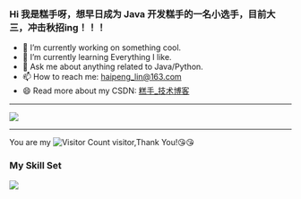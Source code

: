 ### Hi 我是糕手呀，想早日成为 Java 开发糕手的一名小选手，目前大三，冲击秋招ing！！！

- 🔭 I’m currently working on something cool.
- 🌱 I’m currently learning Everything I like.
- 💬 Ask me about anything related to Java/Python.
- 📫 How to reach me: haipeng_lin@163.com
- 😄 Read more about my CSDN: [糕手_技术博客](https://haipeng-lin.blog.csdn.net/)

---

![](https://github-readme-stats.vercel.app/api?username=haipeng-lin&show_icons=true&theme=highcontrast)

---
You are my ![Visitor Count](https://profile-counter.glitch.me/haipeng-lin/count.svg) visitor,Thank You!:kissing_heart::kissing_heart:

### My Skill Set

![](https://img.shields.io/badge/Java-ED8B00?style=for-the-badge&logo=openjdk&logoColor=white)

